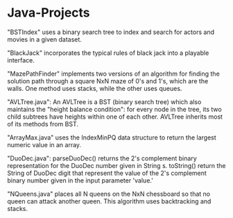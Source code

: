 # Java-Projects

"BSTIndex" uses a binary search tree to index and search for actors and movies in a given dataset.

"BlackJack" incorporates the typical rules of black jack into a playable interface.

"MazePathFinder" implements two versions of an algorithm for finding the solution path through a square NxN maze of 0's and 1's, which are the walls. One method uses stacks, while the other uses queues.

"AVLTree.java": An AVLTree is a BST (binary search tree) which also maintains the "height balance condition": for every node in the tree, its two child subtrees have heights within one of each other. AVLTree inherits most of its methods from BST.

"ArrayMax.java" uses the IndexMinPQ data structure to return the largest numeric value in an array.

"DuoDec.java": parseDuoDec() returns the 2's complement binary representation for the DuoDec number given in String s. toString() return the String of DuoDec digit that represent the value of the 2's complement binary number given in the input parameter 'value.'

"NQueens.java" places all N queens on the NxN chessboard so that no queen can attack another queen. This algorithm uses backtracking and stacks.
